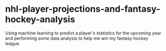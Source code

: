 # nhl-player-projections-and-fantasy-hockey-analysis
Using machine learning to predict a player's statistics for the upcoming year and performing some data analysis to help me win my fantasy hockey league.
